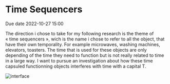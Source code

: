 # Time Sequencers
Due date 2022-10-27 15:00

The direction i chose to take for my following research is the theme of « time sequencers », wich is the name i chose to refer to all the object, that have their own temporality. For example microwaves, washing machines, elevators, toasters. The time that is used for these objects are only depending of the time they need to function but is not really related to time in a large way. I want to pursue an investigation about how these time capsuled functionning objects interferes with time with a capital T.

![interface](img/interviews.jpg)